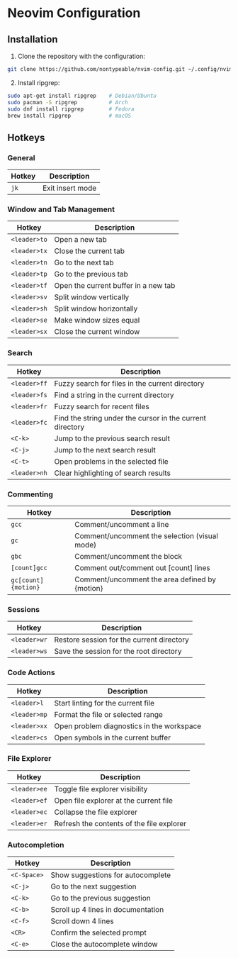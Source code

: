 # Neovim Configuration

## Installation

1. Clone the repository with the configuration:

```bash
git clone https://github.com/nontypeable/nvim-config.git ~/.config/nvim
```

2. Install ripgrep:

```bash
sudo apt-get install ripgrep    # Debian/Ubuntu
sudo pacman -S ripgrep          # Arch
sudo dnf install ripgrep        # Fedora
brew install ripgrep            # macOS
```

## Hotkeys

### General

| Hotkey | Description      |
| ------ | ---------------- |
| `jk`   | Exit insert mode |

### Window and Tab Management

| Hotkey       | Description                          |
| ------------ | ------------------------------------ |
| `<leader>to` | Open a new tab                       |
| `<leader>tx` | Close the current tab                |
| `<leader>tn` | Go to the next tab                   |
| `<leader>tp` | Go to the previous tab               |
| `<leader>tf` | Open the current buffer in a new tab |
| `<leader>sv` | Split window vertically              |
| `<leader>sh` | Split window horizontally            |
| `<leader>se` | Make window sizes equal              |
| `<leader>sx` | Close the current window             |

### Search

| Hotkey       | Description                                               |
| ------------ | --------------------------------------------------------- |
| `<leader>ff` | Fuzzy search for files in the current directory           |
| `<leader>fs` | Find a string in the current directory                    |
| `<leader>fr` | Fuzzy search for recent files                             |
| `<leader>fc` | Find the string under the cursor in the current directory |
| `<C-k>`      | Jump to the previous search result                        |
| `<C-j>`      | Jump to the next search result                            |
| `<C-t>`      | Open problems in the selected file                        |
| `<leader>nh` | Clear highlighting of search results                      |

### Commenting

| Hotkey              | Description                                    |
| ------------------- | ---------------------------------------------- |
| `gcc`               | Comment/uncomment a line                       |
| `gc`                | Comment/uncomment the selection (visual mode)  |
| `gbc`               | Comment/uncomment the block                    |
| `[count]gcc`        | Comment out/comment out [count] lines          |
| `gc[count]{motion}` | Comment/uncomment the area defined by {motion} |

### Sessions

| Hotkey       | Description                               |
| ------------ | ----------------------------------------- |
| `<leader>wr` | Restore session for the current directory |
| `<leader>ws` | Save the session for the root directory   |

### Code Actions

| Hotkey       | Description                               |
| ------------ | ----------------------------------------- |
| `<leader>l`  | Start linting for the current file        |
| `<leader>mp` | Format the file or selected range         |
| `<leader>xx` | Open problem diagnostics in the workspace |
| `<leader>cs` | Open symbols in the current buffer        |

### File Explorer

| Hotkey       | Description                               |
| ------------ | ----------------------------------------- |
| `<leader>ee` | Toggle file explorer visibility           |
| `<leader>ef` | Open file explorer at the current file    |
| `<leader>ec` | Collapse the file explorer                |
| `<leader>er` | Refresh the contents of the file explorer |

### Autocompletion

| Hotkey      | Description                        |
| ----------- | ---------------------------------- |
| `<C-Space>` | Show suggestions for autocomplete  |
| `<C-j>`     | Go to the next suggestion          |
| `<C-k>`     | Go to the previous suggestion      |
| `<C-b>`     | Scroll up 4 lines in documentation |
| `<C-f>`     | Scroll down 4 lines                |
| `<CR>`      | Confirm the selected prompt        |
| `<C-e>`     | Close the autocomplete window      |

